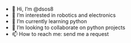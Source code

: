 - 👋 Hi, I’m @dsos8
- 👀 I’m interested in robotics and electronics
- 🌱 I’m currently learning python
- 💞️ I’m looking to collaborate on python projects
- 📫 How to reach me: send me a request

<!---
dsos8/dsos8 is a ✨ special ✨ repository because its `README.md` (this file) appears on your GitHub profile.
You can click the Preview link to take a look at your changes.
--->
